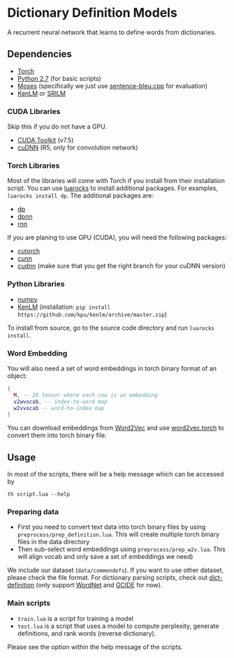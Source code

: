 # Dictionary Definition Models
A recurrent neural network that learns to define words from dictionaries.

## Dependencies
- [Torch](https://github.com/torch/torch7)
- [Python 2.7](https://www.python.org/) (for basic scripts)
- [Moses](http://www.statmt.org/moses/) (specifically we just use [sentence-bleu.cpp](https://github.com/moses-smt/mosesdecoder/blob/master/mert/sentence-bleu.cpp) for evaluation)
- [KenLM](https://github.com/kpu/kenlm) or [SRILM](http://www.speech.sri.com/projects/srilm/)

### CUDA Libraries
Skip this if you do not have a GPU.
- [CUDA Toolkit](https://developer.nvidia.com/cuda-toolkit) (v7.5)
- [cuDNN](https://developer.nvidia.com/cudnn) (R5, only for convolution network)

### Torch Libraries
Most of the libraries will come with Torch if you install from their installation script. You can use [luarocks](https://luarocks.org/) to install additional packages. For examples, ```luarocks install dp```. The additional packages are:
- [dp](https://github.com/nicholas-leonard/dp)
- [dpnn](https://github.com/Element-Research/dpnn)
- [rnn](https://github.com/Element-Research/rnn)

If you are planing to use GPU (CUDA), you will need the following packages:
- [cutorch](https://github.com/torch/cutorch)
- [cunn](https://github.com/torch/cunn)
- [cudnn](https://github.com/soumith/cudnn.torch) (make sure that you get the right branch for your cuDNN version)

### Python Libraries
- [numpy](http://www.numpy.org/)
- [KenLM](https://github.com/kpu/kenlm) (installation: ```pip install https://github.com/kpu/kenlm/archive/master.zip```)

To install from source, go to the source code directory and run ```luarocks install```.

### Word Embedding
You will also need a set of word embeddings in torch binary format of an object:
``` lua
{
  M, -- 2D tensor where each row is an embedding
  v2wvocab, -- index-to-word map
  w2vvocab -- word-to-index map
}
```
You can download embeddings from [Word2Vec](https://code.google.com/archive/p/word2vec/) and use [word2vec.torch](https://github.com/rotmanmi/word2vec.torch) to convert them into torch binary file.

## Usage

In most of the scripts, there will be a help message which can be accessed by

``` shell
th script.lua --help
```

### Preparing data
- First you need to convert text data into torch binary files by using ```preprocess/prep_definition.lua```. This will create multiple torch binary files in the data directory
- Then sub-select word embeddings using ```preprocess/prep_w2v.lua```. This will align vocab and only save a set of embeddings we need)

We include our dataset (```data/commondefs```). If you want to use other dataset, please check the file format. For dictionary parsing scripts, check out [dict-definition](https://github.com/NorThanapon/dict-definition) (only support [WordNet](https://wordnet.princeton.edu/) and [GCIDE](http://gcide.gnu.org.ua/) for now).

### Main scripts
- ```train.lua``` is a script for training a model
- ```test.lua``` is a script that uses a model to compute perplexity, generate definitions, and rank words (reverse dictionary).

Please see the option within the help message of the scripts.
